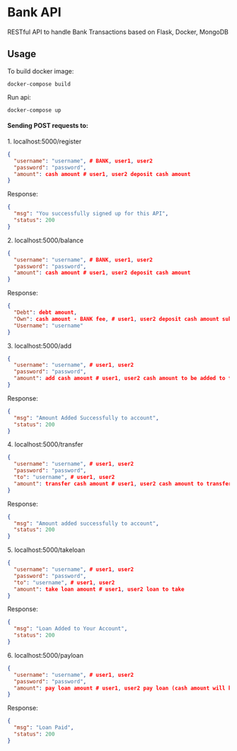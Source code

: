 # Bank API 
RESTful API to handle Bank Transactions based on Flask, Docker, MongoDB

## Usage
To build docker image:
```
docker-compose build
```
Run api:
```
docker-compose up
```
#### Sending POST requests to:
1\. localhost:5000/register <br />

```json
{
  "username": "username", # BANK, user1, user2
  "password": "password",
  "amount": cash amount # user1, user2 deposit cash amount
}
```
Response:
```json
{
  "msg": "You successfully signed up for this API",
  "status": 200
}
```
2\. localhost:5000/balance <br />

```json
{
  "username": "username", # BANK, user1, user2
  "password": "password",
  "amount": cash amount # user1, user2 deposit cash amount
}
```
Response:
```json
{
  "Debt": debt amount,
  "Own": cash amount - BANK fee, # user1, user2 deposit cash amount substracted by BANK transaction fee
  "Username": "username"
}
```
3\.  localhost:5000/add <br />

```json
{
  "username": "username", # user1, user2
  "password": "password",
  "amount": add cash amount # user1, user2 cash amount to be added to the username account
}
```
Response:
```json
{
  "msg": "Amount Added Successfully to account",
  "status": 200
}
```

4\.  localhost:5000/transfer <br />

```json
{
  "username": "username", # user1, user2
  "password": "password",
  "to": "username", # user1, user2
  "amount": transfer cash amount # user1, user2 cash amount to transfer
}
```
Response:
```json
{
  "msg": "Amount added successfully to account",
  "status": 200
}
```
5\.  localhost:5000/takeloan <br />

```json
{
  "username": "username", # user1, user2
  "password": "password",
  "to": "username", # user1, user2
  "amount": take loan amount # user1, user2 loan to take
}
```
Response:
```json
{
  "msg": "Loan Added to Your Account",
  "status": 200
}
```
6\.  localhost:5000/payloan <br />

```json
{
  "username": "username", # user1, user2
  "password": "password",
  "amount": pay loan amount # user1, user2 pay loan (cash amount will be substracted from the username account)
}
```
Response:
```json
{
  "msg": "Loan Paid",
  "status": 200
}
```